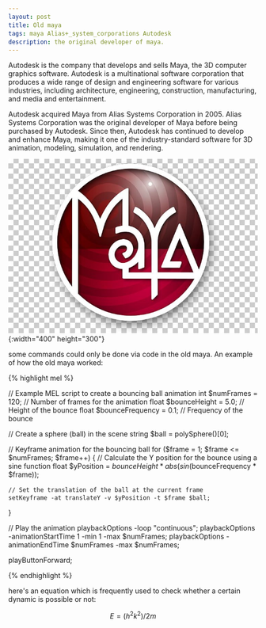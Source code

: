 ```yaml
---
layout: post
title: Old maya
tags: maya Alias+_system_corporations Autodesk
description: the original developer of maya.
---
```

Autodesk is the company that develops and sells Maya, the 3D computer graphics software. Autodesk is a multinational software corporation that produces a wide range of design and engineering software for various industries, including architecture, engineering, construction, manufacturing, and media and entertainment.

Autodesk acquired Maya from Alias Systems Corporation in 2005. Alias Systems Corporation was the original developer of Maya before being purchased by Autodesk. Since then, Autodesk has continued to develop and enhance Maya, making it one of the industry-standard software for 3D animation, modeling, simulation, and rendering.

![Alt Text](/assets/img/Maya.jpg){:width="400" height="300"}

some commands could only be done via code in the old maya. An example of how the old maya worked:

{% highlight mel %}

// Example MEL script to create a bouncing ball animation
int $numFrames = 120;  // Number of frames for the animation
float $bounceHeight = 5.0;  // Height of the bounce
float $bounceFrequency = 0.1;  // Frequency of the bounce

// Create a sphere (ball) in the scene
string $ball = polySphere()[0];

// Keyframe animation for the bouncing ball
for ($frame = 1; $frame <= $numFrames; $frame++) {
    // Calculate the Y position for the bounce using a sine function
    float $yPosition = $bounceHeight * abs(sin($bounceFrequency * $frame));

    // Set the translation of the ball at the current frame
    setKeyframe -at translateY -v $yPosition -t $frame $ball;
}

// Play the animation
playbackOptions -loop "continuous";
playbackOptions -animationStartTime 1 -min 1 -max $numFrames;
playbackOptions -animationEndTime $numFrames -max $numFrames;

playButtonForward;

{% endhighlight %}

here's an equation which is frequently used to check whether a certain dynamic is possible or not:

$$
E = (h^2k^2) / 2m
$$